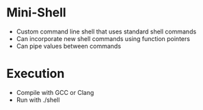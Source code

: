# Mini-Shell
- Custom command line shell that uses standard shell commands
- Can incorporate new shell commands using function pointers
- Can pipe values between commands

# Execution
- Compile with GCC or Clang
- Run with ./shell
